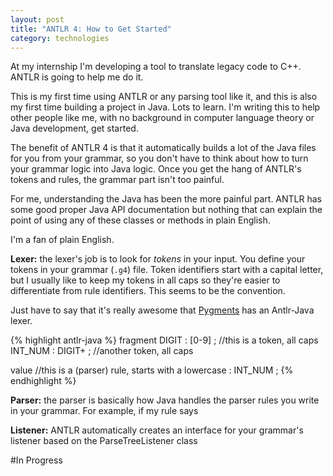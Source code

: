 ```yaml
---
layout: post
title: "ANTLR 4: How to Get Started"
category: technologies
---
```


At my internship I'm developing a tool to translate legacy code to C++. ANTLR is going to help me do it.

This is my first time using ANTLR or any parsing tool like it, and this is also my first time building a project in Java. Lots to learn. I'm writing this to help other people like me, with no background in computer language theory or Java development, get started.

The benefit of ANTLR 4 is that it automatically builds a lot of the Java files for you from your grammar, so you don't have to think about how to turn your grammar logic into Java logic. Once you get the hang of ANTLR's tokens and rules, the grammar part isn't too painful.

For me, understanding the Java has been the more painful part. ANTLR has some good proper Java API documentation but nothing that can explain the point of using any of these classes or methods in plain English.

I'm a fan of plain English.

**Lexer:** the lexer's job is to look for *tokens* in your input. You define your tokens in your grammar (`.g4`) file. Token identifiers start with a capital letter, but I usually like to keep my tokens in all caps so they're easier to differentiate from rule identifiers. This seems to be the convention.

<aside>Just have to say that it's really awesome that <a href="http://pygments.org/docs/lexers/#lexers-for-parser-generators">Pygments</a> has an Antlr-Java lexer.</aside>

{% highlight antlr-java %}
fragment DIGIT : [0-9] ; //this is a token, all caps
INT_NUM : DIGIT+ ; //another token, all caps

value //this is a (parser) rule, starts with a lowercase
    : INT_NUM
    ;
{% endhighlight %}

**Parser:** the parser is basically how Java handles the parser rules you write in your grammar. For example, if my rule says

**Listener:** ANTLR automatically creates an interface for your grammar's listener based on the ParseTreeListener class

#In Progress
